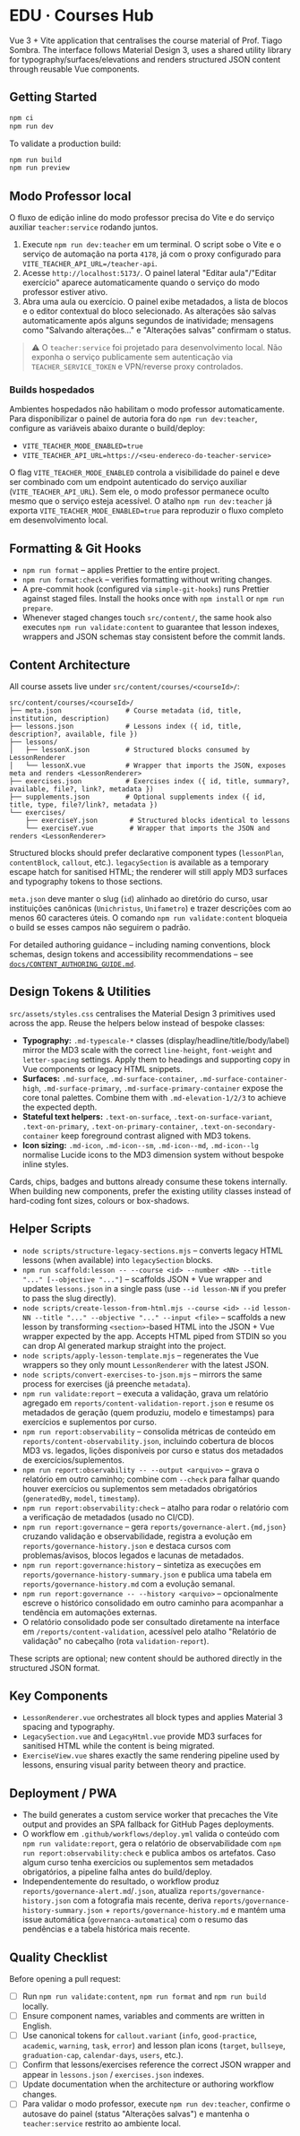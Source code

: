 ﻿# EDU · Courses Hub

Vue 3 + Vite application that centralises the course material of Prof. Tiago Sombra. The interface follows Material Design 3, uses a shared utility library for typography/surfaces/elevations and renders structured JSON content through reusable Vue components.

## Getting Started

```bash
npm ci
npm run dev
```

To validate a production build:

```bash
npm run build
npm run preview
```

## Modo Professor local

O fluxo de edição inline do modo professor precisa do Vite e do serviço auxiliar `teacher:service` rodando juntos.

1. Execute `npm run dev:teacher` em um terminal. O script sobe o Vite e o serviço de automação na porta `4178`, já com o proxy configurado para `VITE_TEACHER_API_URL=/teacher-api`.
2. Acesse `http://localhost:5173/`. O painel lateral "Editar aula"/"Editar exercício" aparece automaticamente quando o serviço do modo professor estiver ativo.
3. Abra uma aula ou exercício. O painel exibe metadados, a lista de blocos e o editor contextual do bloco selecionado. As alterações são salvas automaticamente após alguns segundos de inatividade; mensagens como "Salvando alterações…" e "Alterações salvas" confirmam o status.

> ⚠️ O `teacher:service` foi projetado para desenvolvimento local. Não exponha o serviço publicamente sem autenticação via `TEACHER_SERVICE_TOKEN` e VPN/reverse proxy controlados.

### Builds hospedados

Ambientes hospedados não habilitam o modo professor automaticamente. Para disponibilizar o painel de autoria fora do `npm run dev:teacher`, configure as variáveis abaixo durante o build/deploy:

- `VITE_TEACHER_MODE_ENABLED=true`
- `VITE_TEACHER_API_URL=https://<seu-endereco-do-teacher-service>`

O flag `VITE_TEACHER_MODE_ENABLED` controla a visibilidade do painel e deve ser combinado com um endpoint autenticado do serviço auxiliar (`VITE_TEACHER_API_URL`). Sem ele, o modo professor permanece oculto mesmo que o serviço esteja acessível.
O atalho `npm run dev:teacher` já exporta `VITE_TEACHER_MODE_ENABLED=true` para reproduzir o fluxo completo em desenvolvimento local.

## Formatting & Git Hooks

- `npm run format` – applies Prettier to the entire project.
- `npm run format:check` – verifies formatting without writing changes.
- A pre-commit hook (configured via `simple-git-hooks`) runs Prettier against staged files. Install the hooks once with `npm install` or `npm run prepare`.
- Whenever staged changes touch `src/content/`, the same hook also executes `npm run validate:content` to guarantee that lesson indexes, wrappers and JSON schemas stay consistent before the commit lands.

## Content Architecture

All course assets live under `src/content/courses/<courseId>/`:

```
src/content/courses/<courseId>/
├── meta.json                # Course metadata (id, title, institution, description)
├── lessons.json             # Lessons index ({ id, title, description?, available, file })
├── lessons/
│   ├── lessonX.json         # Structured blocks consumed by LessonRenderer
│   └── lessonX.vue          # Wrapper that imports the JSON, exposes meta and renders <LessonRenderer>
├── exercises.json           # Exercises index ({ id, title, summary?, available, file?, link?, metadata })
├── supplements.json         # Optional supplements index ({ id, title, type, file?/link?, metadata })
└── exercises/
    ├── exerciseY.json        # Structured blocks identical to lessons
    └── exerciseY.vue         # Wrapper that imports the JSON and renders <LessonRenderer>
```

Structured blocks should prefer declarative component types (`lessonPlan`, `contentBlock`, `callout`, etc.). `legacySection` is available as a temporary escape hatch for sanitised HTML; the renderer will still apply MD3 surfaces and typography tokens to those sections.

`meta.json` deve manter o slug (`id`) alinhado ao diretório do curso, usar instituições canônicas (`Unichristus`, `Unifametro`) e trazer descrições com ao menos 60 caracteres úteis. O comando `npm run validate:content` bloqueia o build se esses campos não seguirem o padrão.

For detailed authoring guidance – including naming conventions, block schemas, design tokens and accessibility recommendations – see [`docs/CONTENT_AUTHORING_GUIDE.md`](docs/CONTENT_AUTHORING_GUIDE.md).

## Design Tokens & Utilities

`src/assets/styles.css` centralises the Material Design 3 primitives used across the app. Reuse the helpers below instead of bespoke classes:

- **Typography:** `.md-typescale-*` classes (display/headline/title/body/label) mirror the MD3 scale with the correct `line-height`, `font-weight` and `letter-spacing` settings. Apply them to headings and supporting copy in Vue components or legacy HTML snippets.
- **Surfaces:** `.md-surface`, `.md-surface-container`, `.md-surface-container-high`, `.md-surface-primary`, `.md-surface-primary-container` expose the core tonal palettes. Combine them with `.md-elevation-1/2/3` to achieve the expected depth.
- **Stateful text helpers:** `.text-on-surface`, `.text-on-surface-variant`, `.text-on-primary`, `.text-on-primary-container`, `.text-on-secondary-container` keep foreground contrast aligned with MD3 tokens.
- **Icon sizing:** `.md-icon`, `.md-icon--sm`, `.md-icon--md`, `.md-icon--lg` normalise Lucide icons to the MD3 dimension system without bespoke inline styles.

Cards, chips, badges and buttons already consume these tokens internally. When building new components, prefer the existing utility classes instead of hard-coding font sizes, colours or box-shadows.

## Helper Scripts

- `node scripts/structure-legacy-sections.mjs` – converts legacy HTML lessons (when available) into `legacySection` blocks.
- `npm run scaffold:lesson -- --course <id> --number <NN> --title "..." [--objective "..."]` – scaffolds JSON + Vue wrapper and updates `lessons.json` in a single pass (use `--id lesson-NN` if you prefer to pass the slug directly).
- `node scripts/create-lesson-from-html.mjs --course <id> --id lesson-NN --title "..." --objective "..." --input <file>` –
  scaffolds a new lesson by transforming `<section>`-based HTML into the JSON + Vue wrapper expected by the app. Accepts HTML
  piped from STDIN so you can drop AI generated markup straight into the project.
- `node scripts/apply-lesson-template.mjs` – regenerates the Vue wrappers so they only mount `LessonRenderer` with the latest JSON.
- `node scripts/convert-exercises-to-json.mjs` – mirrors the same process for exercises (já preenche `metadata`).
- `npm run validate:report` – executa a validação, grava um relatório agregado em `reports/content-validation-report.json` e resume os metadados de geração (quem produziu, modelo e timestamps) para exercícios e suplementos por curso.
- `npm run report:observability` – consolida métricas de conteúdo em `reports/content-observability.json`, incluindo cobertura de blocos MD3 vs. legados, lições disponíveis por curso e status dos metadados de exercícios/suplementos.
- `npm run report:observability -- --output <arquivo>` – grava o relatório em outro caminho; combine com `--check` para falhar quando houver exercícios ou suplementos sem metadados obrigatórios (`generatedBy`, `model`, `timestamp`).
- `npm run report:observability:check` – atalho para rodar o relatório com a verificação de metadados (usado no CI/CD).
- `npm run report:governance` – gera `reports/governance-alert.{md,json}` cruzando validação e observabilidade, registra a evolução em `reports/governance-history.json` e destaca cursos com problemas/avisos, blocos legados e lacunas de metadados.
- `npm run report:governance:history` – sintetiza as execuções em `reports/governance-history-summary.json` e publica uma tabela em `reports/governance-history.md` com a evolução semanal.
- `npm run report:governance -- --history <arquivo>` – opcionalmente escreve o histórico consolidado em outro caminho para acompanhar a tendência em automações externas.
- O relatório consolidado pode ser consultado diretamente na interface em `/reports/content-validation`, acessível pelo atalho "Relatório de validação" no cabeçalho (rota `validation-report`).

These scripts are optional; new content should be authored directly in the structured JSON format.

## Key Components

- `LessonRenderer.vue` orchestrates all block types and applies Material 3 spacing and typography.
- `LegacySection.vue` and `LegacyHtml.vue` provide MD3 surfaces for sanitised HTML while the content is being migrated.
- `ExerciseView.vue` shares exactly the same rendering pipeline used by lessons, ensuring visual parity between theory and practice.

## Deployment / PWA

- The build generates a custom service worker that precaches the Vite output and provides an SPA fallback for GitHub Pages deployments.
- O workflow em `.github/workflows/deploy.yml` valida o conteúdo com `npm run validate:report`, gera o relatório de observabilidade com `npm run report:observability:check` e publica ambos os artefatos. Caso algum curso tenha exercícios ou suplementos sem metadados obrigatórios, a pipeline falha antes do build/deploy.
- Independentemente do resultado, o workflow produz `reports/governance-alert.md`/`.json`, atualiza `reports/governance-history.json` com a fotografia mais recente, deriva `reports/governance-history-summary.json` + `reports/governance-history.md` e mantém uma issue automática (`governanca-automatica`) com o resumo das pendências e a tabela histórica mais recente.

## Quality Checklist

Before opening a pull request:

- [ ] Run `npm run validate:content`, `npm run format` and `npm run build` locally.
- [ ] Ensure component names, variables and comments are written in English.
- [ ] Use canonical tokens for `callout.variant` (`info`, `good-practice`, `academic`, `warning`, `task`, `error`) and lesson plan icons (`target`, `bullseye`, `graduation-cap`, `calendar-days`, `users`, etc.).
- [ ] Confirm that lessons/exercises reference the correct JSON wrapper and appear in `lessons.json` / `exercises.json` indexes.
- [ ] Update documentation when the architecture or authoring workflow changes.
- [ ] Para validar o modo professor, execute `npm run dev:teacher`, confirme o autosave do painel (status "Alterações salvas") e mantenha o `teacher:service` restrito ao ambiente local.
